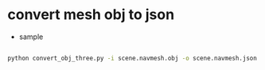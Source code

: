 # convert mesh obj to json

* sample

```bash

python convert_obj_three.py -i scene.navmesh.obj -o scene.navmesh.json

```
